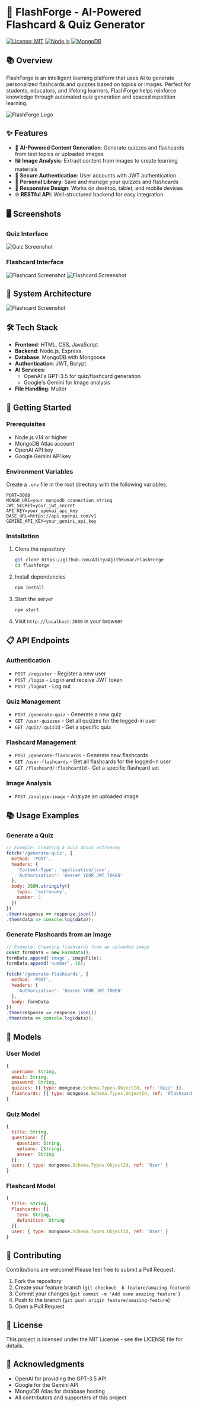 # 🧠 FlashForge - AI-Powered Flashcard & Quiz Generator

[![License: MIT](https://img.shields.io/badge/License-MIT-yellow.svg)](https://opensource.org/licenses/MIT)
[![Node.js](https://img.shields.io/badge/Node.js-v14+-green.svg)](https://nodejs.org/)
[![MongoDB](https://img.shields.io/badge/MongoDB-Atlas-brightgreen.svg)](https://www.mongodb.com/cloud/atlas)

## 📚 Overview

FlashForge is an intelligent learning platform that uses AI to generate personalized flashcards and quizzes based on topics or images. Perfect for students, educators, and lifelong learners, FlashForge helps reinforce knowledge through automated quiz generation and spaced repetition learning.

![FlashForge Logo](https://github.com/AdityaAjithKumar/FlashForge/blob/main/home.png)

## ✨ Features

- 🤖 **AI-Powered Content Generation**: Generate quizzes and flashcards from text topics or uploaded images
- 🖼️ **Image Analysis**: Extract content from images to create learning materials
- 🔐 **Secure Authentication**: User accounts with JWT authentication
- 💾 **Personal Library**: Save and manage your quizzes and flashcards
- 📱 **Responsive Design**: Works on desktop, tablet, and mobile devices
- 🌐 **RESTful API**: Well-structured backend for easy integration

## 🖥️ Screenshots

### Quiz Interface
![Quiz Screenshot](https://github.com/AdityaAjithKumar/FlashForge/blob/main/quiz.jpeg)

### Flashcard Interface
![Flashcard Screenshot](https://raw.githubusercontent.com/AdityaAjithKumar/FlashForge/refs/heads/main/flash_card_front.jpeg)
![Flashcard Screenshot](https://raw.githubusercontent.com/AdityaAjithKumar/FlashForge/refs/heads/main/flash_card_back.jpeg)


## 🔄 System Architecture


![Flashcard Screenshot](https://raw.githubusercontent.com/AdityaAjithKumar/FlashForge/refs/heads/main/flowchat.jpeg)


## 🛠️ Tech Stack

- **Frontend**: HTML, CSS, JavaScript
- **Backend**: Node.js, Express
- **Database**: MongoDB with Mongoose
- **Authentication**: JWT, Bcrypt
- **AI Services**: 
  - OpenAI's GPT-3.5 for quiz/flashcard generation
  - Google's Gemini for image analysis
- **File Handling**: Multer

## 🚀 Getting Started

### Prerequisites

- Node.js v14 or higher
- MongoDB Atlas account
- OpenAI API key
- Google Gemini API key

### Environment Variables

Create a `.env` file in the root directory with the following variables:

```
PORT=3000
MONGO_URI=your_mongodb_connection_string
JWT_SECRET=your_jwt_secret
API_KEY=your_openai_api_key
BASE_URL=https://api.openai.com/v1
GEMINI_API_KEY=your_gemini_api_key
```

### Installation

1. Clone the repository
   ```bash
   git clone https://github.com/AdityaAjithKumar/FlashForge
   cd flashforge
   ```

2. Install dependencies
   ```bash
   npm install
   ```

3. Start the server
   ```bash
   npm start
   ```

4. Visit `http://localhost:3000` in your browser

## 📋 API Endpoints

### Authentication
- `POST /register` - Register a new user
- `POST /login` - Log in and receive JWT token
- `POST /logout` - Log out

### Quiz Management
- `POST /generate-quiz` - Generate a new quiz
- `GET /user-quizzes` - Get all quizzes for the logged-in user
- `GET /quiz/:quizId` - Get a specific quiz

### Flashcard Management
- `POST /generate-flashcards` - Generate new flashcards
- `GET /user-flashcards` - Get all flashcards for the logged-in user
- `GET /flashcard/:flashcardId` - Get a specific flashcard set

### Image Analysis
- `POST /analyze-image` - Analyze an uploaded image

## 📚 Usage Examples

### Generate a Quiz

```javascript
// Example: Creating a quiz about astronomy
fetch('/generate-quiz', {
  method: 'POST',
  headers: {
    'Content-Type': 'application/json',
    'Authorization': 'Bearer YOUR_JWT_TOKEN'
  },
  body: JSON.stringify({
    topic: 'astronomy',
    number: 5
  })
})
.then(response => response.json())
.then(data => console.log(data));
```

### Generate Flashcards from an Image

```javascript
// Example: Creating flashcards from an uploaded image
const formData = new FormData();
formData.append('image', imageFile);
formData.append('number', 10);

fetch('/generate-flashcards', {
  method: 'POST',
  headers: {
    'Authorization': 'Bearer YOUR_JWT_TOKEN'
  },
  body: formData
})
.then(response => response.json())
.then(data => console.log(data));
```

## 🧩 Models

### User Model
```javascript
{
  username: String,
  email: String,
  password: String,
  quizzes: [{ type: mongoose.Schema.Types.ObjectId, ref: 'Quiz' }],
  flashcards: [{ type: mongoose.Schema.Types.ObjectId, ref: 'Flashcard' }]
}
```

### Quiz Model
```javascript
{
  title: String,
  questions: [{
    question: String,
    options: [String],
    answer: String
  }],
  user: { type: mongoose.Schema.Types.ObjectId, ref: 'User' }
}
```

### Flashcard Model
```javascript
{
  title: String,
  flashcards: [{
    term: String,
    definition: String
  }],
  user: { type: mongoose.Schema.Types.ObjectId, ref: 'User' }
}
```

## 🤝 Contributing

Contributions are welcome! Please feel free to submit a Pull Request.

1. Fork the repository
2. Create your feature branch (`git checkout -b feature/amazing-feature`)
3. Commit your changes (`git commit -m 'Add some amazing feature'`)
4. Push to the branch (`git push origin feature/amazing-feature`)
5. Open a Pull Request

## 📄 License

This project is licensed under the MIT License - see the LICENSE file for details.

## 🙏 Acknowledgments

- OpenAI for providing the GPT-3.5 API
- Google for the Gemini API
- MongoDB Atlas for database hosting
- All contributors and supporters of this project
